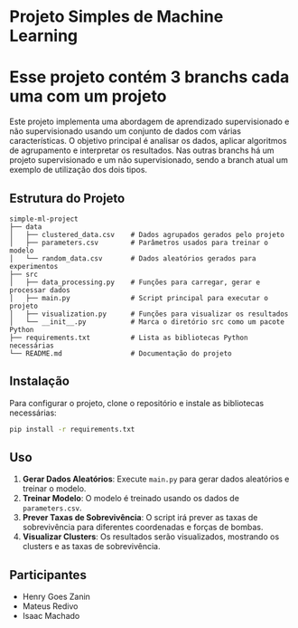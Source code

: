 # Projeto Simples de Machine Learning

# Esse projeto contém 3 branchs cada uma com um projeto

Este projeto implementa uma abordagem de aprendizado supervisionado e não supervisionado usando um conjunto de dados com várias características. O objetivo principal é analisar os dados, aplicar algoritmos de agrupamento e interpretar os resultados.
Nas outras branchs há um projeto supervisionado e um não supervisionado, sendo a branch atual um exemplo de utilização dos dois tipos.

## Estrutura do Projeto

```
simple-ml-project
├── data
│   ├── clustered_data.csv    # Dados agrupados gerados pelo projeto
│   ├── parameters.csv        # Parâmetros usados para treinar o modelo
│   └── random_data.csv       # Dados aleatórios gerados para experimentos
├── src
│   ├── data_processing.py    # Funções para carregar, gerar e processar dados
│   ├── main.py               # Script principal para executar o projeto
│   ├── visualization.py      # Funções para visualizar os resultados
│   └── __init__.py           # Marca o diretório src como um pacote Python
├── requirements.txt          # Lista as bibliotecas Python necessárias
└── README.md                 # Documentação do projeto
```

## Instalação

Para configurar o projeto, clone o repositório e instale as bibliotecas necessárias:

```bash
pip install -r requirements.txt
```

## Uso

1. **Gerar Dados Aleatórios**: Execute `main.py` para gerar dados aleatórios e treinar o modelo.
2. **Treinar Modelo**: O modelo é treinado usando os dados de `parameters.csv`.
3. **Prever Taxas de Sobrevivência**: O script irá prever as taxas de sobrevivência para diferentes coordenadas e forças de bombas.
4. **Visualizar Clusters**: Os resultados serão visualizados, mostrando os clusters e as taxas de sobrevivência.

## Participantes

- Henry Goes Zanin
- Mateus Redivo
- Isaac Machado
